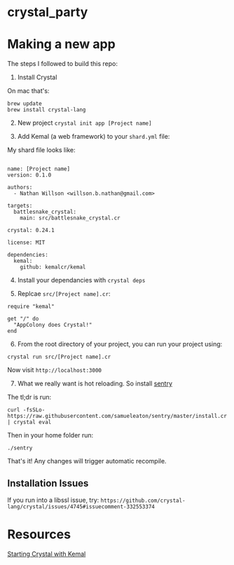 # crystal_party

# Making a new app 

The steps I followed to build this repo:

1. Install Crystal

On mac that's:

```
brew update
brew install crystal-lang
```


2. New project
`crystal init app [Project name]`

3. Add Kemal (a web framework) to your `shard.yml` file:

My shard file looks like:

```

name: [Project name]
version: 0.1.0

authors:
  - Nathan Willson <willson.b.nathan@gmail.com>

targets:
  battlesnake_crystal:
    main: src/battlesnake_crystal.cr

crystal: 0.24.1

license: MIT

dependencies:
  kemal:
    github: kemalcr/kemal

```

4. Install your dependancies with `crystal deps`

5. Replcae `src/[Project name].cr`:

```
require "kemal"

get "/" do
  "AppColony does Crystal!"
end
```

6. From the root directory of your project, you can run your project using:

`crystal run src/[Project name].cr`

Now visit `http://localhost:3000`

7. What we really want is hot reloading. So install [sentry](https://github.com/samueleaton/sentry)

The tl;dr is run:

`curl -fsSLo- https://raw.githubusercontent.com/samueleaton/sentry/master/install.cr | crystal eval`

Then in your home folder run:

`./sentry`

That's it! Any changes will trigger automatic recompile.


## Installation Issues

If you run into a libssl issue, try:
`https://github.com/crystal-lang/crystal/issues/4745#issuecomment-332553374`

# Resources

[ Starting Crystal with Kemal ](https://hackernoon.com/starting-a-project-with-crystal-and-kemal-90e2647e6c3b)
